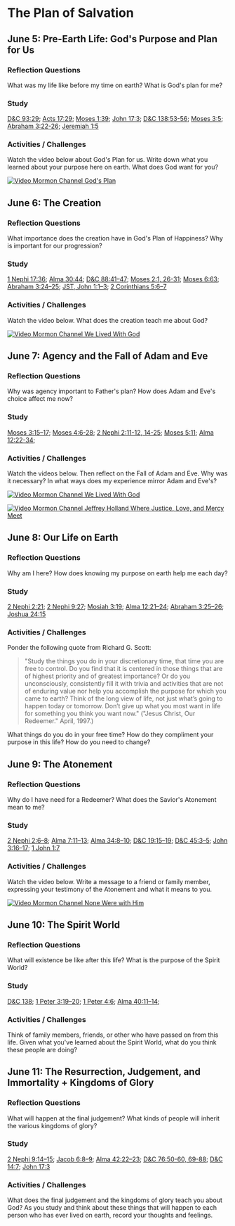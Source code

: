 # The Plan of Salvation

## June 5: Pre-Earth Life: God's Purpose and Plan for Us

### Reflection Questions

What was my life like before my time on earth? What is God's plan for me?

### Study

[D&C 93:29](https://www.lds.org/scriptures/dc-testament/dc/93.29); [Acts 17:29](https://www.lds.org/scriptures/nt/acts/17.29); [Moses 1:39](https://www.lds.org/scriptures/pgp/moses/1.39); [John 17:3](https://www.lds.org/scriptures/nt/john/17.3); [D&C 138:53-56](https://www.lds.org/scriptures/dc-testament/dc/138.53-56); [Moses 3:5](https://www.lds.org/scriptures/pgp/moses/3.5); [Abraham 3:22-26](https://www.lds.org/scriptures/pgp/abr/3.22-26); [Jeremiah 1:5](https://www.lds.org/scriptures/ot/jer/1.5)

### Activities / Challenges

Watch the video below about God's Plan for us. Write down what you learned about your purpose here on earth. What does God want for you?

[![Video Mormon Channel God's Plan](https://img.youtube.com/vi/9MiF_HKoFr4/0.jpg)](https://www.youtube.com/watch?v=9MiF_HKoFr4)

## June 6: The Creation

### Reflection Questions

What importance does the creation have in God's Plan of Happiness? Why is important for our progression?

### Study

[1 Nephi 17:36](https://www.lds.org/scriptures/bofm/1-ne/17.36); [Alma 30:44](https://www.lds.org/scriptures/bofm/alma/30.44); [D&C 88:41–47](https://www.lds.org/scriptures/dc-testament/dc/88.41-47); [Moses 2:1, 26-31](https://www.lds.org/scriptures/pgp/moses/2.1); [Moses 6:63](https://www.lds.org/scriptures/pgp/moses/6.63); [Abraham 3:24–25](https://www.lds.org/scriptures/pgp/abr/3.24-25); [JST, John 1:1–3](https://www.lds.org/scriptures/nt/john/1.1-3); [2 Corinthians 5:6–7](https://www.lds.org/scriptures/nt/2-cor/5.6-7)

### Activities / Challenges

Watch the video below. What does the creation teach me about God? 

[![Video Mormon Channel We Lived With God](https://img.youtube.com/vi/JR8qIrJcJh4/0.jpg)](https://www.youtube.com/watch?v=JR8qIrJcJh4)

## June 7: Agency and the Fall of Adam and Eve

### Reflection Questions

Why was agency important to Father's plan? How does Adam and Eve's choice affect me now? 

### Study

[Moses 3:15–17](https://www.lds.org/scriptures/pgp/moses/3.15-17); [Moses 4:6-28](https://www.lds.org/scriptures/pgp/moses/4.6-28); [2 Nephi 2:11-12, 14-25](https://www.lds.org/scriptures/bofm/2-ne/2.11-12); [Moses 5:11](https://www.lds.org/scriptures/pgp/moses/5.11); [Alma 12:22-34](https://www.lds.org/scriptures/bofm/alma/12.22-34);

### Activities / Challenges

Watch the videos below. Then reflect on the Fall of Adam and Eve. Why was it necessary? In what ways does my experience mirror Adam and Eve's?

[![Video Mormon Channel We Lived With God](https://img.youtube.com/vi/UJKsHqEXXsI/0.jpg)](https://www.youtube.com/watch?v=UJKsHqEXXsI)

[![Video Mormon Channel Jeffrey Holland Where Justice, Love, and Mercy Meet](https://img.youtube.com/vi/neDaRXAh7a4/0.jpg)](https://youtu.be/neDaRXAh7a4?t=6m31s)

## June 8: Our Life on Earth

### Reflection Questions

Why am I here? How does knowing my purpose on earth help me each day?

### Study

[2 Nephi 2:21](https://www.lds.org/scriptures/bofm/2-ne/2.21); [2 Nephi 9:27](https://www.lds.org/scriptures/bofm/2-ne/9.27); [Mosiah 3:19](https://www.lds.org/scriptures/bofm/mosiah/3.19); [Alma 12:21–24](https://www.lds.org/scriptures/bofm/alma/12.21-24); [Abraham 3:25–26](https://www.lds.org/scriptures/pgp/abr/3.25-26); [Joshua 24:15](https://www.lds.org/scriptures/ot/josh/24.15)

### Activities / Challenges

Ponder the following quote from Richard G. Scott:

>"Study the things you do in your discretionary time, that time you are free to control. Do you find that it is centered in those things that are of highest priority and of greatest importance? Or do you unconsciously, consistently fill it with trivia and activities that are not of enduring value nor help you accomplish the purpose for which you came to earth? Think of the long view of life, not just what’s going to happen today or tomorrow. Don’t give up what you most want in life for something you think you want now." ("Jesus Christ, Our Redeemer." April, 1997.)

What things do you do in your free time? How do they compliment your purpose in this life? How do you need to change?

## June 9: The Atonement

### Reflection Questions

Why do I have need for a Redeemer? What does the Savior's Atonement mean to me?

### Study

[2 Nephi 2:6–8](https://www.lds.org/scriptures/bofm/2-ne/2.6-8); [Alma 7:11–13](https://www.lds.org/scriptures/bofm/alma/7.11-13); [Alma 34:8–10](https://www.lds.org/scriptures/bofm/alma/34.8-10); [D&C 19:15–19](https://www.lds.org/scriptures/dc-testament/dc/19.15-19); [D&C 45:3–5](https://www.lds.org/scriptures/dc-testament/dc/45.3-5); [John 3:16–17](https://www.lds.org/scriptures/nt/john/3.16-17); [1 John 1:7](https://www.lds.org/scriptures/nt/1-jn/1.7)

### Activities / Challenges

Watch the video below. Write a message to a friend or family member, expressing your testimony of the Atonement and what it means to you.

[![Video Mormon Channel None Were with Him](https://img.youtube.com/vi/EpFhS0dAduc/0.jpg)](https://youtu.be/EpFhS0dAduc)

## June 10: The Spirit World

### Reflection Questions

What will existence be like after this life? What is the purpose of the Spirit World?

### Study

[D&C 138](https://www.lds.org/scriptures/dc-testament/dc/138); [1 Peter 3:19–20](https://www.lds.org/scriptures/nt/1-pet/3.19-20); [1 Peter 4:6](https://www.lds.org/scriptures/nt/1-pet/4.6); [Alma 40:11–14](https://www.lds.org/scriptures/bofm/alma/40.11-14);

### Activities / Challenges

Think of family members, friends, or other who have passed on from this life. Given what you've learned about the Spirit World, what do you think these people are doing?

## June 11: The Resurrection, Judgement, and Immortality + Kingdoms of Glory 

### Reflection Questions

What will happen at the final judgement? What kinds of people will inherit the various kingdoms of glory?

### Study

[2 Nephi 9:14–15](https://www.lds.org/scriptures/bofm/2-ne/9.14-15); [Jacob 6:8–9](https://www.lds.org/scriptures/bofm/jacob/6.8-9); [Alma 42:22–23](https://www.lds.org/scriptures/bofm/alma/42.22-23); [D&C 76:50-60, 69-88](https://www.lds.org/scriptures/dc-testament/dc/76.50-60); [D&C 14:7](https://www.lds.org/scriptures/dc-testament/dc/14.7); [John 17:3](https://www.lds.org/scriptures/nt/john/17.3)

### Activities / Challenges

What does the final judgement and the kingdoms of glory teach you about God? As you study and think about these things that will happen to each person who has ever lived on earth, record your thoughts and feelings.
